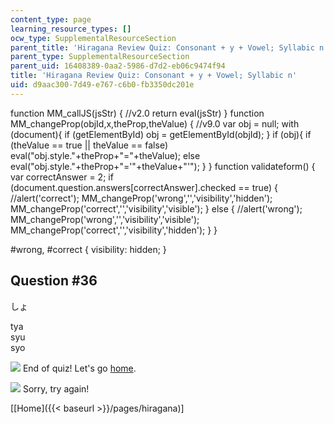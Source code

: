 ```yaml
---
content_type: page
learning_resource_types: []
ocw_type: SupplementalResourceSection
parent_title: 'Hiragana Review Quiz: Consonant + y + Vowel; Syllabic n'
parent_type: SupplementalResourceSection
parent_uid: 16408389-0aa2-5986-d7d2-eb06c9474f94
title: 'Hiragana Review Quiz: Consonant + y + Vowel; Syllabic n'
uid: d9aac300-7d49-e767-c6b0-fb3350dc201e
---
```


function MM\_callJS(jsStr) { //v2.0 return eval(jsStr) } function MM\_changeProp(objId,x,theProp,theValue) { //v9.0 var obj = null; with (document){ if (getElementById) obj = getElementById(objId); } if (obj){ if (theValue == true || theValue == false) eval("obj.style."+theProp+"="+theValue); else eval("obj.style."+theProp+"='"+theValue+"'"); } } function validateform() { var correctAnswer = 2; if (document.question.answers\[correctAnswer\].checked == true) { //alert('correct'); MM\_changeProp('wrong','','visibility','hidden'); MM\_changeProp('correct','','visibility','visible'); } else { //alert('wrong'); MM\_changeProp('wrong','','visibility','visible'); MM\_changeProp('correct','','visibility','hidden'); } }

#wrong, #correct { visibility: hidden; }

Question #36
------------

しょ

 tya  
 syu  
 syo

![](/resources/res-21g-01-kana-spring-2010/hiragana/hiragana-review-quiz-a-n/yokudeki.gif) End of quiz! Let's go [home](/resources/res-21g-01-kana-spring-2010/hiragana).

![](/resources/res-21g-01-kana-spring-2010/hiragana/hiragana-review-quiz-a-n/chigau.gif) Sorry, try again!

  
\[[Home]({{< baseurl >}}/pages/hiragana)\]